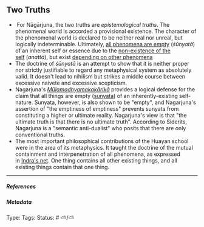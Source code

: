 ## Two Truths  # 

-  For Nāgārjuna, the two truths are _epistemological truths_. The phenomenal world is accorded a provisional existence. The character of the phenomenal world is declared to be neither real nor unreal, but logically indeterminable. Ultimately, [all phenomena are empty](https://en.m.wikipedia.org/wiki/Sunyata "Sunyata") (_śūnyatā_) of an inherent self or essence due to the [non-existence of the self](https://en.m.wikipedia.org/wiki/Anatt%C4%81 "Anattā") (_anattā_), but exist [depending on other phenomena](https://en.m.wikipedia.org/wiki/Prat%C4%ABtyasamutp%C4%81da "Pratītyasamutpāda")
- The doctrine of _śūnyatā_ is an attempt to show that it is neither proper nor strictly justifiable to regard any metaphysical system as absolutely valid. It doesn't lead to nihilism but strikes a middle course between excessive naivete and excessive scepticism.
- Nagarjuna's _[Mūlamadhyamakakārikā](https://en.m.wikipedia.org/wiki/M%C5%ABlamadhyamakak%C4%81rik%C4%81 "Mūlamadhyamakakārikā")_ provides a logical defense for the claim that all things are empty ([sunyata](https://en.m.wikipedia.org/wiki/Sunyata "Sunyata")) of an inherently-existing self-nature. Sunyata, however, is also shown to be "empty", and Nagarjuna's assertion of "the emptiness of emptiness" prevents sunyata from constituting a higher or ultimate reality. Nagarjuna's view is that "the ultimate truth is that there is no ultimate truth". According to Siderits, Nagarjuna is a "semantic anti-dualist" who posits that there are only conventional truths.
- The most important philosophical contributions of the Huayan school were in the area of its metaphysics. It taught the doctrine of the mutual containment and interpenetration of all phenomena, as expressed in [Indra's net](https://en.m.wikipedia.org/wiki/Indra%27s_net "Indra's net"). One thing contains all other existing things, and all existing things contain that one thing.

___

##### References



##### Metadata

Type: 
Tags:
Status: # ⛅️/⛅️